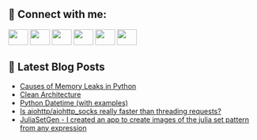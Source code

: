 ## 🔎 Connect with me:
[<img height="32" width="40" src="https://cdn.jsdelivr.net/npm/simple-icons@v5/icons/telegram.svg" />](https://t.me/bullbesh)
[<img height="32" width="40" src="https://cdn.jsdelivr.net/npm/simple-icons@v5/icons/vk.svg" />](https://vk.com/bullbesh)
[<img height="32" width="40" src="https://cdn.jsdelivr.net/npm/simple-icons@v5/icons/twitter.svg" />](https://twitter.com/bullbesh1)
[<img height="32" width="40" src="https://cdn.jsdelivr.net/npm/simple-icons@v5/icons/instagram.svg" />](https://www.instagram.com/bullbesh)
[<img height="32" width="40" src="https://cdn.jsdelivr.net/npm/simple-icons@v5/icons/reddit.svg" />](https://www.reddit.com/user/bullbesh)
[<img height="32" width="40" src="https://cdn.jsdelivr.net/npm/simple-icons@v5/icons/youtube.svg" />](https://www.youtube.com/channel/UCtfjRs6uzgq5mfm8S06WTcg)

## 📕 Latest Blog Posts
<!-- BLOG-POST-LIST:START -->
- [Causes of Memory Leaks in Python](https://www.reddit.com/r/Python/comments/v3r3qj/causes_of_memory_leaks_in_python/)
- [Clean Architecture](https://www.reddit.com/r/Python/comments/v3qs9d/clean_architecture/)
- [Python Datetime &lpar;with examples&rpar;](https://www.reddit.com/r/Python/comments/v3qkw6/python_datetime_with_examples/)
- [Is aiohttp/aiohttp_socks really faster than threading requests?](https://www.reddit.com/r/Python/comments/v3pua2/is_aiohttpaiohttp_socks_really_faster_than/)
- [JuliaSetGen - I created an app to create images of the julia set pattern from any expression](https://www.reddit.com/r/Python/comments/v3lnxf/juliasetgen_i_created_an_app_to_create_images_of/)
<!-- BLOG-POST-LIST:END -->
